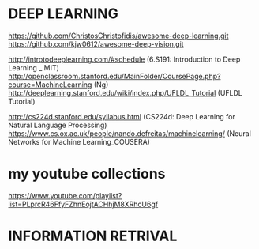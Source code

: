 

# DEEP LEARNING #
https://github.com/ChristosChristofidis/awesome-deep-learning.git
https://github.com/kjw0612/awesome-deep-vision.git



http://introtodeeplearning.com/#schedule (6.S191: Introduction to Deep Learning _ MIT)
http://openclassroom.stanford.edu/MainFolder/CoursePage.php?course=MachineLearning (Ng)
http://deeplearning.stanford.edu/wiki/index.php/UFLDL_Tutorial (UFLDL Tutorial)

http://cs224d.stanford.edu/syllabus.html (CS224d: Deep Learning for Natural Language Processing)
https://www.cs.ox.ac.uk/people/nando.defreitas/machinelearning/ (Neural Networks for Machine Learning_COUSERA)




# my youtube collections
https://www.youtube.com/playlist?list=PLprcR46FfyFZhnEojtACHhjM8XRhcU6gf

# INFORMATION RETRIVAL #
